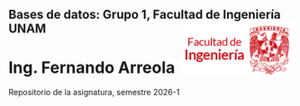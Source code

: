 ## <div> Bases de datos: Grupo 1, Facultad de Ingeniería UNAM <img style="float: right;" src="/img/fi.png"></div>

# Ing. Fernando Arreola
Repositorio de la asignatura, semestre 2026-1

